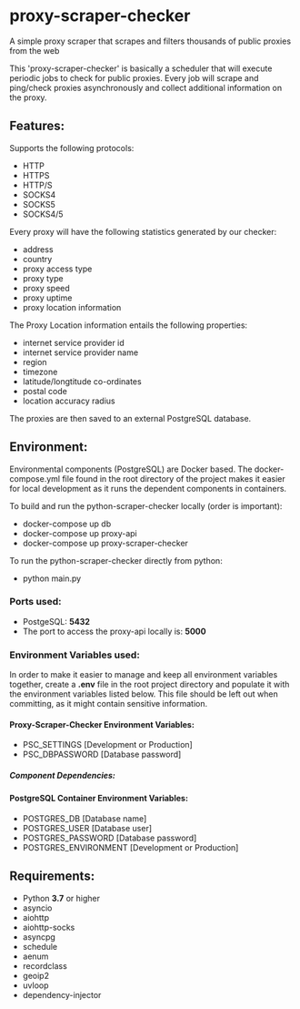 # proxy-scraper-checker
A simple proxy scraper that scrapes and filters thousands of public proxies from the web

This 'proxy-scraper-checker' is basically a scheduler that will execute periodic jobs to check for public proxies.
Every job will scrape and ping/check proxies asynchronously and collect additional information on the proxy.

## Features:
Supports the following protocols:
- HTTP
- HTTPS
- HTTP/S
- SOCKS4
- SOCKS5
- SOCKS4/5

Every proxy will have the following statistics generated by our checker:
- address
- country
- proxy access type
- proxy type
- proxy speed
- proxy uptime
- proxy location information

The Proxy Location information entails the following properties:
- internet service provider id
- internet service provider name
- region
- timezone
- latitude/longtitude co-ordinates
- postal code
- location accuracy radius

The proxies are then saved to an external PostgreSQL database.

## Environment:
Environmental components (PostgreSQL) are Docker based. The docker-compose.yml file found in the root directory of the project makes it easier for local development as it runs the dependent components in containers.

To build and run the python-scraper-checker locally (order is important):
- docker-compose up db
- docker-compose up proxy-api
- docker-compose up proxy-scraper-checker

To run the python-scraper-checker directly from python:
- python main.py

### Ports used:
- PostgeSQL: **5432**
- The port to access the proxy-api locally is: **5000**

### Environment Variables used:
In order to make it easier to manage and keep all environment variables together, create a **.env** file in the root project directory and populate it with the environment variables listed below. This file should be left out when committing, as it might contain sensitive information.

#### Proxy-Scraper-Checker Environment Variables:
- PSC_SETTINGS  [Development or Production]
- PSC_DBPASSWORD [Database password]

##### Component Dependencies:
#### PostgreSQL Container Environment Variables:
- POSTGRES_DB [Database name]
- POSTGRES_USER [Database user]
- POSTGRES_PASSWORD [Database password]
- POSTGRES_ENVIRONMENT [Development or Production]


## Requirements:
- Python **3.7** or higher
- asyncio
- aiohttp
- aiohttp-socks
- asyncpg
- schedule
- aenum
- recordclass
- geoip2
- uvloop
- dependency-injector
